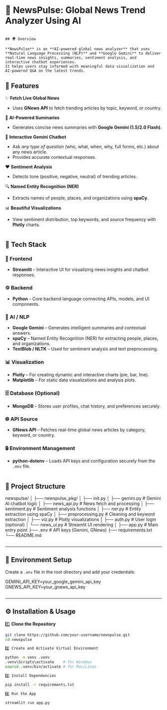 # 📰 NewsPulse: Global News Trend Analyzer Using AI
```

## 🌍 Overview

**NewsPulse** is an **AI-powered global news analyzer** that uses **Natural Language Processing (NLP)** and **Google Gemini** to deliver real-time news insights, summaries, sentiment analysis, and interactive chatbot experiences.  
It helps users stay informed with meaningful data visualization and AI-powered Q&A on the latest trends.

```

## 🚀 Features

✨ **Fetch Live Global News**  
- Uses **GNews API** to fetch trending articles by topic, keyword, or country.

🧠 **AI-Powered Summaries**  
- Generates concise news summaries with **Google Gemini (1.5/2.0 Flash)**.

💬 **Interactive Gemini Chatbot**  
- Ask *any type of question* (who, what, when, why, full forms, etc.) about any news article.  
- Provides accurate contextual responses.

❤️ **Sentiment Analysis**  
- Detects tone (positive, negative, neutral) of trending articles.

🔍 **Named Entity Recognition (NER)**  
- Extracts names of people, places, and organizations using **spaCy**.

📊 **Beautiful Visualizations**  
- View sentiment distribution, top keywords, and source frequency with **Plotly** charts.

```
```
## 🧰 Tech Stack

### 🎨 Frontend
- **Streamlit** – Interactive UI for visualizing news insights and chatbot responses.

### ⚙️ Backend
- **Python** – Core backend language connecting APIs, models, and UI components.

### 🧠 AI / NLP
- **Google Gemini** – Generates intelligent summaries and contextual answers.  
- **spaCy** – Named Entity Recognition (NER) for extracting people, places, and organizations.  
- **TextBlob / NLTK** – Used for sentiment analysis and text preprocessing.

### 📊 Visualization
- **Plotly** – For creating dynamic and interactive charts (pie, bar, line).  
- **Matplotlib** – For static data visualizations and analysis plots.

### 🗄️ Database (Optional)
- **MongoDB** – Stores user profiles, chat history, and preferences securely.

### 🌐 API Source
- **GNews API** – Fetches real-time global news articles by category, keyword, or country.

### 🔒 Environment Management
- **python-dotenv** – Loads API keys and configuration securely from the `.env` file.

  ```

  ```
  
## 📁 Project Structure

newspulse/
│
├── newspulse_pkg/
│ ├── init.py
│ ├── gemini.py # Gemini AI chatbot logic
│ ├── news_api.py # News fetch and processing
│ ├── sentiment.py # Sentiment analysis functions
│ ├── ner.py # Entity extraction using spaCy
│ ├── preprocessing.py # Cleaning and keyword extraction
│ ├── viz.py # Plotly visualizations
│ ├── auth.py # User login (optional)
│ └── news_ui.py # Streamlit UI rendering
│
├── app.py # Main entry point
├── .env # API keys (Gemini, GNews)
├── requirements.txt
└── README.md

```

```
---

## 🔑 Environment Setup

Create a `.env` file in the root directory and add your credentials:

GEMINI_API_KEY=your_google_gemini_api_key
GNEWS_API_KEY=your_gnews_api_key

```

```
---

## ⚙️ Installation & Usage

1️⃣ **Clone the Repository**
```bash
git clone https://github.com/your-username/newspulse.git
cd newspulse

2️⃣ Create and Activate Virtual Environment

python -m venv .venv
.venv\Scripts\activate    # for Windows
source .venv/bin/activate # for Mac/Linux

3️⃣ Install Dependencies

pip install -r requirements.txt

4️⃣ Run the App

streamlit run app.py

```



